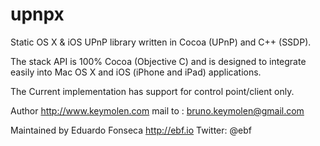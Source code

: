 upnpx
=====

Static OS X & iOS UPnP library written in Cocoa (UPnP) and C++ (SSDP).

The stack API is 100% Cocoa (Objective C) and is designed to integrate easily into Mac OS X and iOS (iPhone and iPad) applications.

The Current implementation has support for control point/client only.

Author
http://www.keymolen.com
mail to : bruno.keymolen@gmail.com

Maintained by Eduardo Fonseca
http://ebf.io
Twitter: @ebf
